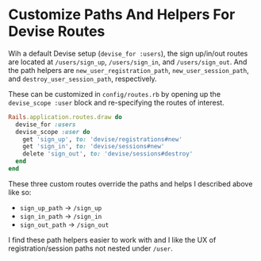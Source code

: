 # Customize Paths And Helpers For Devise Routes

Wih a default Devise setup (`devise_for :users`), the sign up/in/out routes are
located at `/users/sign_up`, `/users/sign_in`, and `/users/sign_out`. And the
path helpers are `new_user_registration_path`, `new_user_session_path`, and
`destroy_user_session_path`, respectively.

These can be customized in `config/routes.rb` by opening up the `devise_scope
:user` block and re-specifying the routes of interest.

```ruby
Rails.application.routes.draw do
  devise_for :users
  devise_scope :user do
    get 'sign_up', to: 'devise/registrations#new'
    get 'sign_in', to: 'devise/sessions#new'
    delete 'sign_out', to: 'devise/sessions#destroy'
  end
end
```

These three custom routes override the paths and helps I described above like
so:

- `sign_up_path` -> `/sign_up`
- `sign_in_path` -> `/sign_in`
- `sign_out_path` -> `/sign_out`

I find these path helpers easier to work with and I like the UX of
registration/session paths not nested under `/user`.
